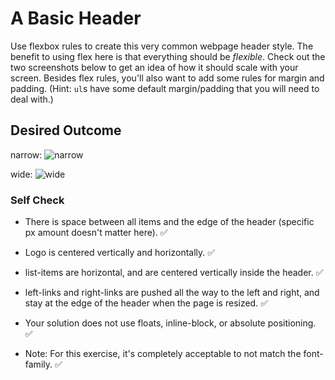 # A Basic Header

Use flexbox rules to create this very common webpage header style. The benefit to using flex here is that everything should be _flexible_. Check out the two screenshots below to get an idea of how it should scale with your screen. Besides flex rules, you'll also want to add some rules for margin and padding. (Hint: `ul`s have some default margin/padding that you will need to deal with.)

## Desired Outcome

narrow:
![narrow](./desired-outcome-narrow.png)

wide:
![wide](./desired-outcome-wide.png)

### Self Check
- There is space between all items and the edge of the header (specific px amount doesn't matter here). :white_check_mark:
- Logo is centered vertically and horizontally. :white_check_mark:
- list-items are horizontal, and are centered vertically inside the header. :white_check_mark:
- left-links and right-links are pushed all the way to the left and right, and stay at the edge of the header when the page is resized. :white_check_mark:
- Your solution does not use floats, inline-block, or absolute positioning. :white_check_mark:

- Note: For this exercise, it's completely acceptable to not match the font-family. :white_check_mark:
